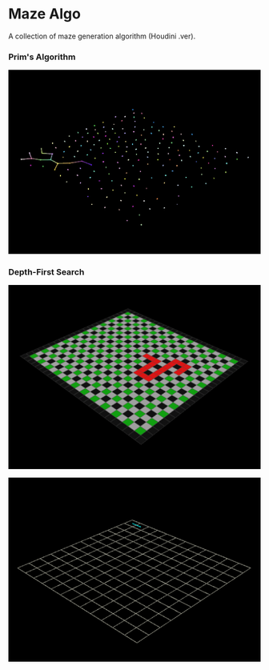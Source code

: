 # Maze Algo

A collection of maze generation algorithm (Houdini .ver).

### Prim's Algorithm

![](MazePrim/algo_prim.gif)

### Depth-First Search 

![](MazeFirstDepth/maze_first_depth.gif)

![](MazeFirstDepth/maze_first_depth_2.gif)